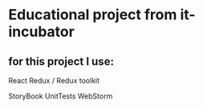 # Educational project from it-incubator

## for this project I use:

React
Redux / Redux toolkit

StoryBook
UnitTests
WebStorm


